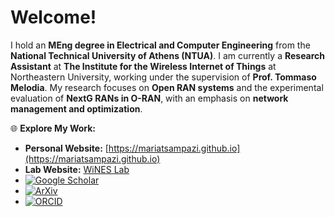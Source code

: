 # Welcome!

I hold an **MEng degree in Electrical and Computer Engineering** from the **National Technical University of Athens (NTUA)**. I am currently a **Research Assistant** at **The Institute for the Wireless Internet of Things** at Northeastern University, working under the supervision of **Prof. Tommaso Melodia**. My research focuses on **Open RAN systems** and the experimental evaluation of **NextG RANs in O-RAN**, with an emphasis on **network management and optimization**.

🌐 **Explore My Work:**  
- **Personal Website:** [https://mariatsampazi.github.io](https://mariatsampazi.github.io)  
- **Lab Website:** [WiNES Lab](https://ece.northeastern.edu/wineslab/Maria.php)
- [![Google Scholar](https://img.shields.io/badge/Google_Scholar-4285F4?style=flat&logo=googlescholar&logoColor=white)](https://scholar.google.com/citations?user=PeHgVWsAAAAJ&hl=en)
- [![ArXiv](https://img.shields.io/badge/arXiv-B31B1B?style=flat&logo=arxiv&logoColor=white)](https://arxiv.org/search/cs?searchtype=author&query=Tsampazi,+M)
- [![ORCID](https://img.shields.io/badge/ORCID-A6CE39?style=flat&logo=orcid&logoColor=white)](https://orcid.org/my-orcid?orcid=0009-0007-4030-6281)  







<!--
**mariatsampazi/mariatsampazi** is a ✨ _special_ ✨ repository because its `README.md` (this file) appears on your GitHub profile.

Here are some ideas to get you started:

- 🔭 I’m currently working on ...
- 🌱 I’m currently learning ...
- 👯 I’m looking to collaborate on ...
- 🤔 I’m looking for help with ...
- 💬 Ask me about ...
- 📫 How to reach me: ...
- 😄 Pronouns: ...
- ⚡ Fun fact: ...
-->
